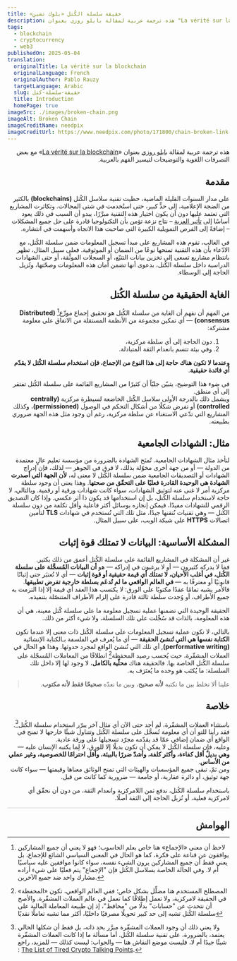 ```yaml
---
title: حقيقة سلسلة الكُتل «بلوك تشين»‏
description: هذه ترجمة عربية لمقالة بابلو روزي بعنوان "La vérité sur la blockchain"
tags:
  - blockchain
  - cryptocurrency
  - web3
publishedOn: 2025-05-04
translation:
  originalTitle: La vérité sur la blockchain
  originalLanguage: French
  originalAuthor: Pablo Rauzy
  targetLanguage: Arabic
  slug: حقيقة-سلسلة-كتل
  title: Introduction
  homePage: true
imageSrc: ./images/broken-chain.png
imageAlt: Broken Chain
imageCreditName: needpix
imageCreditUrl: https://www.needpix.com/photo/171800/chain-broken-link-freedom-unleashed-weakness-break-free-vector-graphics-free-pictures
---
```


<div lang="ar" dir="rtl" class="rtl">

هذه ترجمة عربية لمقالة [بابلو روزي](https://pablo.rauzy.name/) بعنوان «[La vérité sur la blockchain](https://p4bl0.net/post/2021/06/La-v%C3%A9rit%C3%A9-sur-la-blockchain)» مع بعض التصرفات اللغوية والتوضيحات لتيسير الفهم بالعربية.

## مقدمة

على مدار السنوات القليلة الماضية، حظيت تقنية سلاسل الكُتل **(blockchains)** بالكثير من الضجة الإعلامية، إلى حدٍّ كبير، حتى استُخدمت في شتى المجالات.
وتكاثرت المشاريع التي تعتمد عليها دون أن يكون اختيار هذه التقنية مبرَّرًا، يبدو أن السبب في ذلك يعود أساسًا إلى [تأثير العربة](https://ar.wikipedia.org/wiki/%D8%AA%D8%A3%D8%AB%D9%8A%D8%B1_%D8%A7%D9%84%D8%B9%D8%B1%D8%A8%D8%A9) – نتاج نزعة تؤمن بأن التكنولوجيا قادرة على حل جميع المشكلات – إضافةً إلى الفرص التمويلية الكبيرة التي صاحبت هذا الاتجاه وأسهمت في انتشاره.

في الغالب، تقوم هذه المشاريع على مبدأ تسجيل المعلومات ضمن سلسلة الكُتل، مع الادّعاء بأن هذه التقنية تمنحها نوعًا من الضمان أو الموثوقية. فعلى سبيل المثال، تظهر بانتظام مشاريع تسعى إلى تخزين بيانات التتبّع، أو السجلات الموثَّقة، أو حتى الشهادات الدراسية داخل سلسلة الكُتل، بدعوى أنها تضمن أمان هذه المعلومات وصحّتها، وتُزيل الحاجة إلى الوسطاء.

## الغاية الحقيقية من سلسلة الكُتل

من المهم أن نفهم أن الغاية من سلسلة الكُتل هو تحقيق <span class="rtl-highlight">إجماع موزّع</span>[^1] **(Distributed consensus)** — أي تمكين مجموعة من الأنظمة المستقلة من الاتفاق على معلومة مشتركة:

1. دون الحاجة إلى أي سلطة مركزية،
2. وفي بيئة تتسم بانعدام الثقة المتبادلة.

**وعندما لا تكون هناك حاجة إلى هذا النوع من الإجماع، فإن استخدام سلسلة الكُتل لا يقدّم أي فائدة حقيقية**.

في ضوء هذا التوضيح، يتبيّن جليّاً أن كثيرًا من المشاريع القائمة على سلسلة الكُتل تفتقر إلى أي منطق.  
ويشمل ذلك بالدرجة الأولى سلاسل الكُتل الخاضعة لسيطرة مركزية **(centrally controlled)** أو تفرض شكلًا من أشكال التحكم في الوصول **(permissioned)**، وكذلك المشاريع التي تدّعي الاستغناء عن سلطة مركزية، رغم أن وجود مثل هذه الجهة ضروري بطبيعته.

## مثال: الشهادات الجامعية

لنأخذ مثال الشهادات الجامعية. تُمنَح الشهادة بالضرورة من مؤسسة تعليم عالٍ معتمدة من الدولة — أو من جهة أخرى مخوّلة بذلك، لا فرق في الجوهر — لذلك، فإن إدراج الشهادات أو التصديقات الجامعية ضمن سلسلة الكُتل لا معنى له، **لأن الجهة التي أصدرت الشهادة هي الوحيدة القادرة فعليًا على التحقّق من صحتها**. وهذا يعني أن وجود سلطة مركزية أمر لا غنى عنه لتوثيق الشهادات، سواء كانت شهادات ورقية أو رقمية. وبالتالي، لا حاجة لاستخدام سلسلة الكُتل، بل إن استخدامها قد يكون ذا أثر عكسي. وإذا كان التصديق الرقمي للشهادات مفيدًا، فيمكن إنجازه بوسائل أكثر فاعلية وأقل تكلفة من دون سلسلة الكُتل — وهي تقنيات نُتقنها جيدًا، مثل تلك التي تُستخدم في شهادات **TLS** لتأمين اتصالات **HTTPS** على شبكة الويب، على سبيل المثال.

## المشكلة الأساسية: البيانات لا تمتلك قوة إثبات

غير أن المشكلة في المشاريع القائمة على سلسلة الكُتل أعمق من ذلك بكثير.  
فما لا يدركه كثيرون — أو لا يرغبون في إدراكه — هو **أن البيانات المُسجَّلة على سلسلة الكُتل، في أغلب الأحيان، لا تمتلك أي قيمة حقيقية أو قوة إثبات** — أي لا تُعتبَر حتى إثباتًا قانونيًا أو معترفًا به — **في العالم الواقعي ما لم تُدعَم بسلطة خارجية تفرض تطبيقها**.
فالأمر يشبه تمامًا عقدًا مكتوبًا على الورق: لا يكتسب هذا العقد أي قيمة إلا إذا التزمت به جميع الأطراف، أو وُجدت سلطة ثالثة قادرة على إلزام الأطراف المتنصّلة بتنفيذه.

<p class="rtl-warning">
الحقيقة الوحيدة التي تضمنها عملية تسجيل معلومة ما على سلسلة كُتل معينة، هي أن هذه المعلومة، بالذات قد سُجِّلت على تلك السلسلة، ولا شيء أكثر من ذلك.
</p>

بالتالي، لا تكون عملية تسجيل المعلومات على سلسلة الكُتل ذات معنى إلا عندما تكون **الكتابة نفسها هي التي تُنشئ الحقيقة** — أي ما يُعرف في الفلسفة بـ<span class="rtl-highlight">الكتابة الإنشائية</span> **(performative writing)**, أي تلك التي تُنشئ الواقع لمجرد حدوثها. وهذا هو الحال في العملات المشفّرة، حيث يُحسب رصيد المحفظة[^2] انطلاقًا من المعاملات المُسجّلة على سلسلة الكُتل الخاصة بها. فالحقيقة هناك **محلّية بالكامل**، لا وجود لها إلا داخل تلك السلسلة: ما يُكتَب هو وحده ما يُعتَرَف به.

> علينا ألا نخلط بين ما نكتبه **لأنه صحيح**، وبين ما نعدّه **صحيحًا فقط لأنه مكتوب**.

## خلاصة

باستثناء العملات المشفّرة، لم أجد حتى الآن أي مثال آخر يبرّر استخدام سلسلة الكُتل[^3].
فقد رأينا للتو أن أي معلومة تُسجَّل على سلسلة الكُتل وتتناول شيئًا خارجها لا تمنح في الواقع أي ضمان إضافي عمّا قد يقدّمه مجرّد تسجيلها على ورقة عادية.  
 وعليه، فإن سلسلة الكُتل لا يمكن أن تكون بديلًا إلا للورق، لا لِما يكتبه الإنسان عليه — **وهي بديلٌ أقل كفاءة، وأكثر كلفة، وأشدّ ضررًا بالبيئة، وأقل احترامًا للخصوصية، وغير عملي من الأساس**.  
ومن ثمّ، تبقى جميع المؤسسات والهيئات التي تمنح الوثائق معناها وقيمتها — سواء كانت جهة توثيق، أو دائرة عقارية، أو جامعة — ضرورية كما كانت من قبل.

<p class="rtl-colored">
باستخدام سلسلة الكُتل، ندفع ثمن اللامركزية وانعدام الثقة، من دون أن نحقّق أي لامركزية فعلية، أو نُزيل الحاجة إلى الثقة أصلًا.
</p>

<div style="border-top: 1px solid #ccc; padding-top: 0.3em; margin-top: 1em;">
  <h2 style="margin-top: 1em; margin-bottom: 0; font-size: 1.5em;">الهوامش</h2>
</div>

  <div class="footnotes">

[^1]: لاحظ أن معنى «الإجماع» هنا خاص بعلم الحاسوب؛ فهو لا يعني أن جميع المشاركين يوافقون عن قناعة على فكرة، كما هو الحال في المعنى السياسي الشائع للإجماع، بل يعني فقط أن جميع المشاركين يرون الشيء نفسه، سواء كانوا موافقين عليه سياسيًا أم لا. وفي الحالة الخاصة بسلاسل الكُتل فإن "الإجماع" يتم فعليًا على شيء أراده مشارك واحد ضد جميع الآخرين.

[^2]: المصطلح المستخدم هنا مضلِّل بشكل خاص؛ ففي العالم الواقعي، تكون «المحفظة» في الحقيقة لامركزية، ولا تعمل إطلاقًا كما تعمل في عالم العملات المشفّرة. والأصح أن نتحدث عن "حسابات" بدلًا من "محافظ"، إذ إن طبيعة المعاملة المالية على سلسلة الكُتل تشبه إلى حد كبير تحويلًا مصرفيًا داخليًا، أكثر مما تشبه تعاملًا نقديًا

[^3]: ولا يعني ذلك أن وجود العملات المشفّرة مبرَّر بحد ذاته، بل فقط أن شكلها الحالي يعتمد، بالضرورة، على تقنية سلسلة الكُتل. أما مسألة ما إذا كانت العملات المشفّرة شيئًا جيدًا أم لا، فليست موضع النقاش هنا — والجواب: ليست كذلك — للمزيد، راجع : [The List of Tired Crypto Talking Points](https://ioradio.org/i/crypto-talking-points/).

  </div>
</div>
